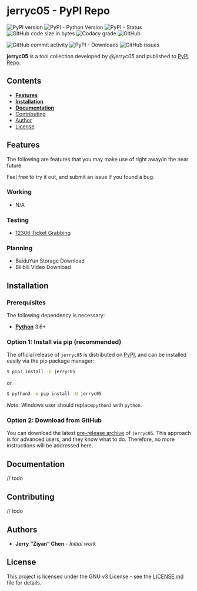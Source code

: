 # jerryc05 - PyPI Repo

![PyPI version](<https://img.shields.io/pypi/v/jerryc05.svg>) ![PyPI - Python Version](https://img.shields.io/pypi/pyversions/jerryc05.svg) ![PyPI - Status](https://img.shields.io/pypi/status/jerryc05.svg) ![GitHub code size in bytes](https://img.shields.io/github/languages/code-size/jerryc05/jerryc05-pypi.svg) ![Codacy grade](https://img.shields.io/codacy/grade/fd65fde9192d43a2bc973cafff626596.svg) ![GitHub](https://img.shields.io/github/license/jerryc05/jerryc05-pypi.svg)

![GitHub commit activity](https://img.shields.io/github/commit-activity/m/jerryc05/jerryc05-pypi.svg) ![PyPI - Downloads](https://img.shields.io/pypi/dm/jerryc05.svg) ![GitHub issues](https://img.shields.io/github/issues/jerryc05/jerryc05-pypi.svg)

**jerryc05** is a tool collection developed by *@jerryc05* and published to [PyPI Repo](<https://pypi.org/project/jerryc05/>).

## Contents

-   [**Features**](#features)
-   [**Installation**](#installation)
-   [**Documentation**](#documentation)
-   [Contributing](#Contributing)
-   [Author](#Author)
-   [License](#License)

## Features

The following are features that you may make use of right away/in the near future. 

Feel free to try it out, and submit an issue if you found a bug.

### Working

-   N/A

### Testing
-   [12306 Ticket Grabbing](#12306-ticket-grabbing)
### Planning
-   BaiduYun Storage Download
-   Bilibili Video Download

## Installation

### Prerequisites

The following dependency is necessary:

-   **[Python](https://www.python.org/downloads/)**  3.6+

### Option 1: Install via pip (recommended)

The official release of `jerryc05` is distributed on [PyPI](https://pypi.python.org/pypi/jerryc05), and can be installed easily via the pip package manager:

```bash
$ pip3 install -U jerryc05
```

or

```bash
$ python3 -m pip install -U jerryc05
```

*Note*: Windows user should replace`python3` with `python`.

### Option 2: Download from GitHub

You can download the latest [pre-release archive](https://github.com/jerryc05/jerryc05-PyPI/archive/master.zip) of `jerryc05`. This approach is for advanced users, and they know what to do. Therefore, no more instructions will be addressed here.

## Documentation

// todo

## Contributing

// todo

## Authors

-   **Jerry “Ziyan” Chen** - *Initial work*

## License

This project is licensed under the GNU v3 License - see the [LICENSE.md](https://github.com/jerryc05/jerryc05-Pypi/blob/master/LICENSE) file for details.